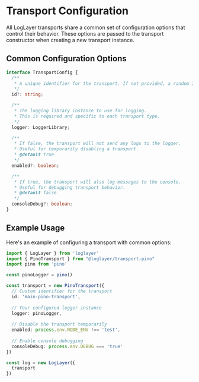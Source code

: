 # Transport Configuration

All LogLayer transports share a common set of configuration options that control their behavior. These options are passed to the transport constructor when creating a new transport instance.

## Common Configuration Options

```typescript
interface TransportConfig {
  /**
   * A unique identifier for the transport. If not provided, a random ID will be generated. This is used if you need to call getLoggerInstance() on the LogLayer instance.
   */
  id?: string;

  /**
   * The logging library instance to use for logging.
   * This is required and specific to each transport type.
   */
  logger: LoggerLibrary;

  /**
   * If false, the transport will not send any logs to the logger.
   * Useful for temporarily disabling a transport.
   * @default true
   */
  enabled?: boolean;

  /**
   * If true, the transport will also log messages to the console.
   * Useful for debugging transport behavior.
   * @default false
   */
  consoleDebug?: boolean;
}
```

## Example Usage

Here's an example of configuring a transport with common options:

```typescript
import { LogLayer } from 'loglayer'
import { PinoTransport } from "@loglayer/transport-pino"
import pino from 'pino'

const pinoLogger = pino()

const transport = new PinoTransport({
  // Custom identifier for the transport
  id: 'main-pino-transport',
  
  // Your configured logger instance
  logger: pinoLogger,
  
  // Disable the transport temporarily
  enabled: process.env.NODE_ENV !== 'test',
  
  // Enable console debugging
  consoleDebug: process.env.DEBUG === 'true'
})

const log = new LogLayer({
  transport
})
```
